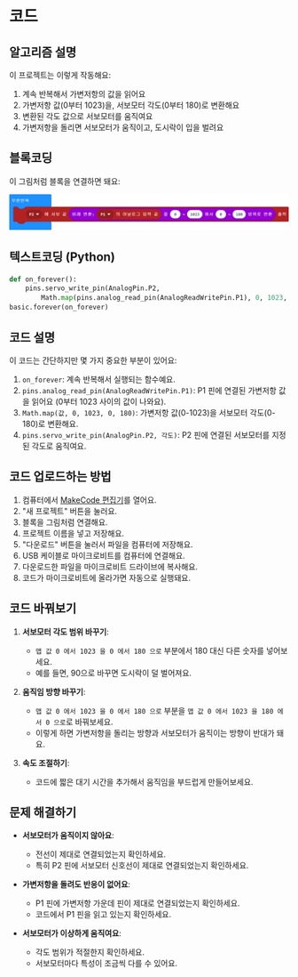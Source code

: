 # 코드

## 알고리즘 설명

이 프로젝트는 이렇게 작동해요:

1. 계속 반복해서 가변저항의 값을 읽어요
2. 가변저항 값(0부터 1023)을, 서보모터 각도(0부터 180)로 변환해요
3. 변환된 각도 값으로 서보모터를 움직여요
4. 가변저항을 돌리면 서보모터가 움직이고, 도시락이 입을 벌려요

## 블록코딩

이 그림처럼 블록을 연결하면 돼요:

![code](/img/microbit-blocks.png)

## 텍스트코딩 (Python)

```python
def on_forever():
    pins.servo_write_pin(AnalogPin.P2,
        Math.map(pins.analog_read_pin(AnalogReadWritePin.P1), 0, 1023, 0, 180))
basic.forever(on_forever)
```

## 코드 설명

이 코드는 간단하지만 몇 가지 중요한 부분이 있어요:

1. `on_forever`: 계속 반복해서 실행되는 함수예요.
2. `pins.analog_read_pin(AnalogReadWritePin.P1)`: P1 핀에 연결된 가변저항 값을 읽어요 (0부터 1023 사이의 값이 나와요).
3. `Math.map(값, 0, 1023, 0, 180)`: 가변저항 값(0-1023)을 서보모터 각도(0-180)로 변환해요.
4. `pins.servo_write_pin(AnalogPin.P2, 각도)`: P2 핀에 연결된 서보모터를 지정된 각도로 움직여요.

## 코드 업로드하는 방법

1. 컴퓨터에서 [MakeCode 편집기](https://makecode.microbit.org/)를 열어요.
2. "새 프로젝트" 버튼을 눌러요.
3. 블록을 그림처럼 연결해요.
4. 프로젝트 이름을 넣고 저장해요.
5. "다운로드" 버튼을 눌러서 파일을 컴퓨터에 저장해요.
6. USB 케이블로 마이크로비트를 컴퓨터에 연결해요.
7. 다운로드한 파일을 마이크로비트 드라이브에 복사해요.
8. 코드가 마이크로비트에 올라가면 자동으로 실행돼요.

## 코드 바꿔보기

1. **서보모터 각도 범위 바꾸기**:
   - `맵 값 0 에서 1023 을 0 에서 180 으로` 부분에서 180 대신 다른 숫자를 넣어보세요.
   - 예를 들면, 90으로 바꾸면 도시락이 덜 벌어져요.
   
2. **움직임 방향 바꾸기**:
   - `맵 값 0 에서 1023 을 0 에서 180 으로` 부분을 `맵 값 0 에서 1023 을 180 에서 0 으로`로 바꿔보세요.
   - 이렇게 하면 가변저항을 돌리는 방향과 서보모터가 움직이는 방향이 반대가 돼요.

3. **속도 조절하기**:
   - 코드에 짧은 대기 시간을 추가해서 움직임을 부드럽게 만들어보세요.

## 문제 해결하기

- **서보모터가 움직이지 않아요**: 
  - 전선이 제대로 연결되었는지 확인하세요.
  - 특히 P2 핀에 서보모터 신호선이 제대로 연결되었는지 확인하세요.
  
- **가변저항을 돌려도 반응이 없어요**:
  - P1 핀에 가변저항 가운데 핀이 제대로 연결되었는지 확인하세요.
  - 코드에서 P1 핀을 읽고 있는지 확인하세요.
  
- **서보모터가 이상하게 움직여요**:
  - 각도 범위가 적절한지 확인하세요. 
  - 서보모터마다 특성이 조금씩 다를 수 있어요.
